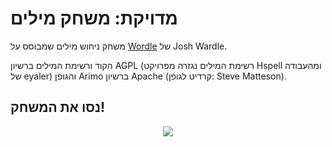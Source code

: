 # מדויקת: משחק מילים

משחק ניחוש מילים שמבוסס על
[Wordle](https://www.powerlanguage.co.uk/wordle/)
של Josh Wardle.

הקוד ורשימת המילים ברשיון AGPL (רשימת המילים נגזרה מפרויקט Hspell ומהעבודה של eyaler) והגופן Arimo ברשיון Apache (קרדיט לגופן: Steve Matteson).

## נסו את המשחק!

[<p align="center"><img src="https://meduyeket.net/screenshot.png"></p>](https://meduyeket.net/)






